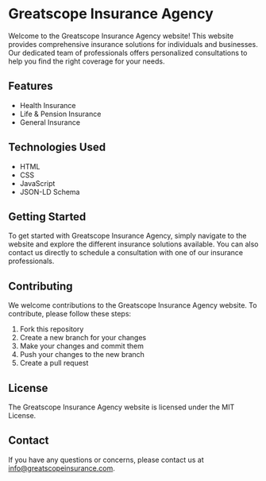 # Greatscope Insurance Agency

Welcome to the Greatscope Insurance Agency website! This website provides comprehensive insurance solutions for individuals and businesses. Our dedicated team of professionals offers personalized consultations to help you find the right coverage for your needs.

## Features

* Health Insurance
* Life & Pension Insurance
* General Insurance

## Technologies Used

* HTML
* CSS
* JavaScript
* JSON-LD Schema

## Getting Started

To get started with Greatscope Insurance Agency, simply navigate to the website and explore the different insurance solutions available. You can also contact us directly to schedule a consultation with one of our insurance professionals.

## Contributing

We welcome contributions to the Greatscope Insurance Agency website. To contribute, please follow these steps:

1. Fork this repository
2. Create a new branch for your changes
3. Make your changes and commit them
4. Push your changes to the new branch
5. Create a pull request

## License

The Greatscope Insurance Agency website is licensed under the MIT License.

## Contact

If you have any questions or concerns, please contact us at [info@greatscopeinsurance.com](mailto:info@greatscopeinsurance.com).